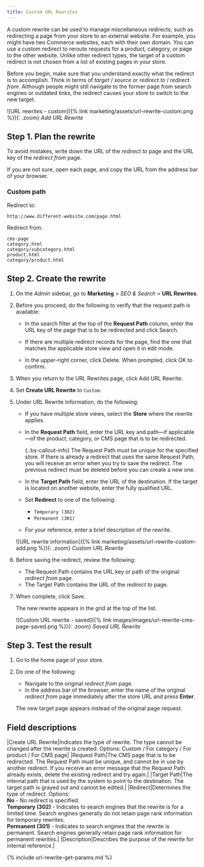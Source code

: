 ```yaml
---
title: Custom URL Rewrites
---
```


A custom rewrite can be used to manage miscellaneous redirects, such as redirecting a page from your store to an external website. For example, you might have two Commerce websites, each with their own domain. You can use a custom redirect to reroute requests for a product, category, or page to the other website. Unlike other redirect types, the target of a custom redirect is not chosen from a list of existing pages in your store.

Before you begin, make sure that you understand exactly what the redirect is to accomplish. Think in terms of _target_ / _source_ or _redirect to_ / _redirect from_. Although people might still navigate to the former page from search engines or outdated links, the redirect causes your store to switch to the new target.

![URL rewrites - custom]({% link marketing/assets/url-rewrite-custom.png %}){: .zoom}
_Add URL Rewrite_

## Step 1. Plan the rewrite

To avoid mistakes, write down the URL of the _redirect to_ page and the URL key of the _redirect from_ page.

If you are not sure, open each page, and copy the URL from the address bar of your browser.

### Custom path

Redirect to:

    http://www.different-website.com/page.html

Redirect from:

    cms-page
    category.html
    category/subcategory.html
    product.html
    category/product.html

## Step 2. Create the rewrite

1. On the _Admin_ sidebar, go to **Marketing** > _SEO & Search_ > **URL Rewrites**.

1. Before you proceed, do the following to verify that the request path is available:

   - In the search filter at the top of the **Request Path** column, enter the URL key of the page that is to be redirected and click <span class="btn">Search</span>.

   - If there are multiple redirect records for the page, find the one that matches the applicable store view and open it in edit mode.

   - In the upper-right corner, click <span class="btn">Delete</span>. When prompted, click <span class="btn">OK</span> to confirm.

1. When you return to the URL Rewrites page, click <span class="btn">Add URL Rewrite</span>.

1. Set **Create URL Rewrite** to `Custom`.

1. Under URL Rewrite Information, do the following:

   - If you have multiple store views, select the **Store** where the rewrite applies.

   - In the **Request Path** field, enter the URL key and path—if applicable—of the product, category, or CMS page that is to be redirected.

        {:.bs-callout-info}
        The Request Path must be unique for the specified store. If there is already a redirect that uses the same Request Path, you will receive an error when you try to save the redirect. The previous redirect must be deleted before you can create a new one.

   - In the **Target Path** field, enter the URL of the destination. If the target is located on another website, enter the fully qualified URL.

   - Set **Redirect** to one of the following:

      - `Temporary (302)`
      - `Permanent (301)`

   - For your reference, enter a brief description of the rewrite.

    ![URL rewrite information]({% link marketing/assets/url-rewrite-custom-add.png %}){: .zoom}
    _Custom URL Rewrite_

1. Before saving the redirect, review the following:

   - The Request Path contains the URL key or path of the original _redirect from_ page.
   - The Target Path contains the URL of the _redirect to_ page.

1. When complete, click <span class="btn">Save</span>.

    The new rewrite appears in the grid at the top of the list.

    ![Custom URL rewrite - saved]({% link images/images/url-rewrite-cms-page-saved.png %}){: .zoom}
    _Saved URL Rewrite_

## Step 3. Test the result

1. Go to the home page of your store.

1. Do one of the following:

   - Navigate to the original _redirect from_ page.
   - In the address bar of the browser, enter the name of the original _redirect from_ page immediately after the store URL and press **Enter**.

    The new target page appears instead of the original page request.

## Field descriptions

|Create URL Rewrite|Indicates the type of rewrite. The type cannot be changed after the rewrite is created. Options: Custom / For category / For product / For CMS page|
|Request Path|The CMS page that is to be redirected. The Request Path must be unique, and cannot be in use by another redirect. If you receive an error message that the Request Path already exists, delete the existing redirect and try again.|
|Target Path|The internal path that is used by the system to point to the destination. The target path is grayed out and cannot be edited.|
|Redirect|Determines the type of redirect. Options: <br/>**No** - No redirect is specified. <br/>**Temporary (302)** - Indicates to search engines that the rewrite is for a limited time. Search engines generally do not retain page rank information for temporary rewrites. <br/>**Permanent (301)** - Indicates to search engines that the rewrite is permanent. Search engines generally retain page rank information for permanent rewrites.|
|Description|Describes the purpose of the rewrite for internal reference.|

{% include url-rewrite-get-params.md %}
